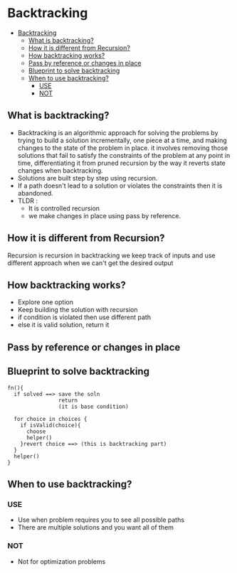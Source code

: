 # Backtracking
- [Backtracking](#backtracking)
  - [What is backtracking?](#what-is-backtracking)
  - [How it is different from Recursion?](#how-it-is-different-from-recursion)
  - [How backtracking works?](#how-backtracking-works)
  - [Pass by reference or changes in place](#pass-by-reference-or-changes-in-place)
  - [Blueprint to solve backtracking](#blueprint-to-solve-backtracking)
  - [When to use backtracking?](#when-to-use-backtracking)
    - [USE](#use)
    - [NOT](#not)

## What is backtracking? 
- Backtracking is an algorithmic approach for solving the problems by trying to build a solution incrementally, one piece at a time, and making changes to the state of the problem in place. it involves removing those solutions that fail to satisfy the constraints of the problem at any point in time, differentiating it from pruned recursion by the way it reverts state changes when backtracking. 
- Solutions are built step by step using recursion. 
- If a path doesn't  lead to a solution or violates the constraints then it is abandoned. 
- TLDR : 
  - It is controlled recursion 
  - we make changes in place using pass by reference.

## How it is different from Recursion? 
Recursion is recursion 
in backtracking we keep track of inputs and use different approach when we can't get the desired output

## How backtracking works? 
- Explore one option 
- Keep building the solution with recursion
- if condition is violated then use different path
- else it is valid solution, return it


## Pass by reference or changes in place

## Blueprint to solve backtracking 

```
fn(){
  if solved ==> save the soln 
                return 
                (it is base condition)

  for choice in choices {
    if isValid(choice){
      choose
      helper()
    }revert choice ==> (this is backtracking part)
  }
  helper()
}
```

## When to use backtracking? 
### USE
- Use when problem requires you to see all possible paths 
- There are multiple solutions and you want all of them
  
### NOT 
- Not for optimization problems
  